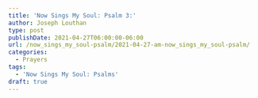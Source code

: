 ```yaml
---
title: 'Now Sings My Soul: Psalm 3:'
author: Joseph Louthan
type: post
publishDate: 2021-04-27T06:00:00-06:00
url: /now_sings_my_soul-psalm/2021-04-27-am-now_sings_my_soul-psalm/
categories:
  - Prayers
tags:
  - 'Now Sings My Soul: Psalms'
draft: true
---
```

<pre>
<div style="font-variant: small-caps;">

</div>

</pre>
